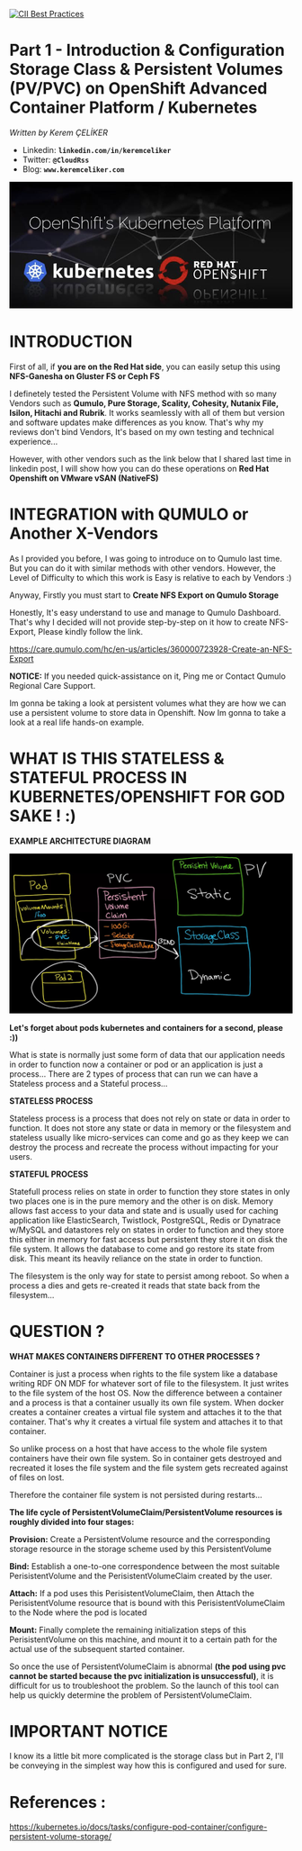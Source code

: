 [![CII Best Practices](https://bestpractices.coreinfrastructure.org/projects/569/badge)](https://bestpractices.coreinfrastructure.org/projects/569)
# Part 1 - Introduction & Configuration Storage Class & Persistent Volumes (PV/PVC) on OpenShift Advanced Container Platform / Kubernetes
*Written by Kerem ÇELİKER*
- Linkedin: **`linkedin.com/in/keremceliker`**
- Twitter: **`@CloudRss`**
- Blog: **`www.keremceliker.com`**

<img src="https://github.com/keremceliker/Part1-PersistedNFSVolume-Openshift-Kubernetes/blob/main/6B479D28-E7A9-42D5-88FB-E6E7C7386031.jpeg"> 

# INTRODUCTION

First of all, if **you are on the Red Hat side**, you can easily setup this using **NFS-Ganesha on Gluster FS or Ceph FS**

I definetely tested the Persistent Volume with NFS method with so many Vendors such as **Qumulo, Pure Storage, Scality, Cohesity, Nutanix File, Isilon, Hitachi and Rubrik**. It works seamlessly with all of them but version and software updates make differences as you know. That's why my reviews don't bind Vendors, It's based on my own testing and technical experience...

However, with other vendors such as the link below that I shared last time in linkedin post, I will show how you can do these operations on **Red Hat Openshift on VMware vSAN (NativeFS)**

# INTEGRATION with QUMULO or Another X-Vendors

As I provided you before, I was going to introduce on to Qumulo last time. But you can do it with similar methods with other vendors. However, the Level of Difficulty to which this work is Easy is relative to each by Vendors :)

Anyway, Firstly you must start to **Create NFS Export on Qumulo Storage**

Honestly, It's easy understand to use and manage to Qumulo Dashboard. That's why I decided will not provide step-by-step on it how to create NFS-Export, Please kindly follow the link.

https://care.qumulo.com/hc/en-us/articles/360000723928-Create-an-NFS-Export

**NOTICE:** If you needed quick-assistance on it, Ping me or Contact Qumulo Regional Care Support.

Im gonna be taking a look at persistent volumes what they are how we can use a persistent volume to store data in Openshift. Now Im gonna to take a look at a real life hands-on example.


# WHAT IS THIS STATELESS & STATEFUL PROCESS IN KUBERNETES/OPENSHIFT FOR GOD SAKE ! :)

**EXAMPLE ARCHITECTURE DIAGRAM**

<img src="https://github.com/keremceliker/Part1-PersistedNFSVolume-Openshift-Kubernetes/blob/main/PV-PVC.jpg"> 


**Let's forget about pods kubernetes and containers for a second, please :))**

What is state is normally just some form of data that our application needs in order to function now a container or pod or an application is just a process... There are 2 types of process that can run we can have a Stateless process and a Stateful process...

**STATELESS PROCESS**

Stateless process is a process that does not rely on state or data in order to function. It does not store any state or data in memory or the filesystem and stateless usually like micro-services can come and go as they keep we can destroy the process and recreate the process without impacting for your users.

**STATEFUL PROCESS**

Statefull process relies on state in order to function they store states in only two places one is in the pure memory and the other is on disk. Memory allows fast access to your data and state and is usually used for caching application like ElasticSearch, Twistlock, PostgreSQL, Redis or Dynatrace w/MySQL and datastores rely on states in order to function and they store this either in memory for fast access but persistent they store it on disk the file system. It allows the database to come and go restore its state from disk. This meant its heavily reliance on the state in order to function.

The filesystem is the only way for state to persist among reboot. So when a process a dies and gets re-created it reads that state back from the filesystem...

# QUESTION ?

**WHAT MAKES CONTAINERS DIFFERENT TO OTHER PROCESSES ?**

Container is just a process when rights to the file system like a database writing RDF ON MDF for whatever sort of file to the filesystem. It just writes to the file system of the host OS. Now the difference between a container and a process is that a container usually its own file system. When docker creates a container creates a virtual file system and attaches it to the that container. That's why it creates a virtual file system and attaches it to that container.

So unlike process on a host that have access to the whole file system containers have their own file system. So in container gets destroyed and recreated it loses the file system and the file system gets recreated against of files on lost.

Therefore the container file system is not persisted during restarts...

**The life cycle of PersistentVolumeClaim/PersistentVolume resources is roughly divided into four stages:**

**Provision:** Create a PersistentVolume resource and the corresponding storage resource in the storage scheme used by this PersistentVolume

**Bind:** Establish a one-to-one correspondence between the most suitable PerisistentVolume and the PerisistentVolumeClaim created by the user.

**Attach:** If a pod uses this PerisistentVolumeClaim, then Attach the PerisistentVolume resource that is bound with this PerisistentVolumeClaim to the Node where the pod is located

**Mount:** Finally complete the remaining initialization steps of this PerisistentVolume on this machine, and mount it to a certain path for the actual use of the subsequent started container.

So once the use of PersistentVolumeClaim is abnormal **(the pod using pvc cannot be started because the pvc initialization is unsuccessful)**, it is difficult for us to troubleshoot the problem. So the launch of this tool can help us quickly determine the problem of PersistentVolumeClaim.

# IMPORTANT NOTICE 

I know its a little bit more complicated is the storage class but in Part 2, I'll be conveying in the simplest way how this is configured and used for sure.

# References :

https://kubernetes.io/docs/tasks/configure-pod-container/configure-persistent-volume-storage/




